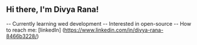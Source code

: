 ## Hi there, I'm Divya Rana!
-- Currently learning wed development
-- Interested in open-source
-- How to reach me: [linkedIn] (https://www.linkedin.com/in/divya-rana-8466b3228/)
